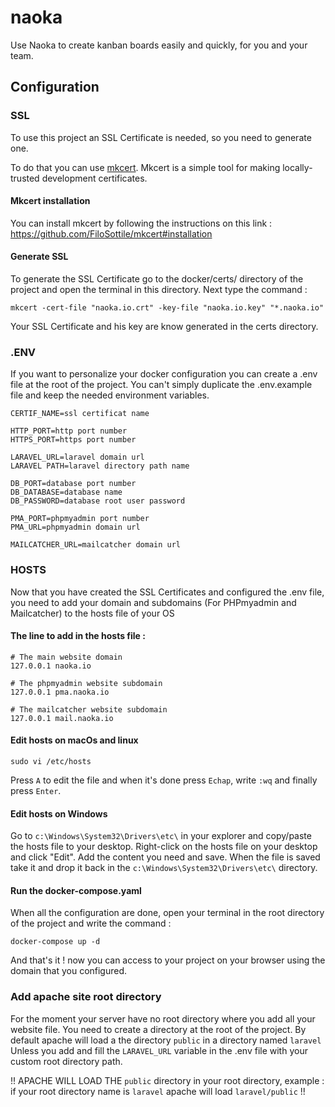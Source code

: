 # naoka

Use Naoka to create kanban boards easily and quickly, for you and your team.

## Configuration

### SSL
To use this project an SSL Certificate is needed, so you need to generate one.

To do that you can use [mkcert](https://github.com/FiloSottile/mkcert).
Mkcert is a simple tool for making locally-trusted development certificates.

#### Mkcert installation
You can install mkcert by following the instructions on this link : https://github.com/FiloSottile/mkcert#installation

#### Generate SSL
To generate the SSL Certificate go to the docker/certs/ directory of the project and open the terminal in this directory.
Next type the command :

```
mkcert -cert-file "naoka.io.crt" -key-file "naoka.io.key" "*.naoka.io"
```

Your SSL Certificate and his key are know generated in the certs directory.

### .ENV

If you want to personalize your docker configuration you can create a .env file at the root of the project.
You can't simply duplicate the .env.example file and keep the needed environment variables.

```
CERTIF_NAME=ssl certificat name

HTTP_PORT=http port number
HTTPS_PORT=https port number

LARAVEL_URL=laravel domain url
LARAVEL PATH=laravel directory path name

DB_PORT=database port number
DB_DATABASE=database name
DB_PASSWORD=database root user password

PMA_PORT=phpmyadmin port number
PMA_URL=phpmyadmin domain url

MAILCATCHER_URL=mailcatcher domain url
```

### HOSTS

Now that you have created the SSL Certificates and configured the .env file,
you need to add your domain and subdomains (For PHPmyadmin and Mailcatcher) to the hosts file of your OS

#### The line to add in the hosts file :

```
# The main website domain
127.0.0.1 naoka.io

# The phpmyadmin website subdomain
127.0.0.1 pma.naoka.io

# The mailcatcher website subdomain
127.0.0.1 mail.naoka.io
```

#### Edit hosts on macOs and linux

```
sudo vi /etc/hosts
```

Press ```A``` to edit the file and when it's done press ```Echap```, 
write ```:wq``` and finally press ```Enter```.

#### Edit hosts on Windows

Go to ```c:\Windows\System32\Drivers\etc\``` in your explorer and copy/paste the hosts file 
to your desktop. 
Right-click on the hosts file on your desktop and click "Edit".
Add the content you need and save. When the file is saved take it and drop it back in the ```c:\Windows\System32\Drivers\etc\```
directory.

#### Run the docker-compose.yaml

When all the configuration are done, open your terminal in the root directory of the project and write the command : 

```
docker-compose up -d
```

And that's it ! now you can access to your project on your browser using the domain that you configured.

### Add apache site root directory 

For the moment your server have no root directory where you add all your website file.
You need to create a directory at the root of the project. By default apache will load a the directory ```public``` in a directory named ```laravel```
Unless you add and fill the ```LARAVEL_URL``` variable in the .env file with your custom root directory path.

!! APACHE WILL LOAD THE ```public``` directory in your root directory, example : if your 
root directory name is ```laravel``` apache will load ```laravel/public```
!!






